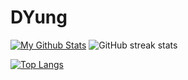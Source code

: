 # DYung
[![My Github Stats](https://github-readme-stats.vercel.app/api?username=DYung26&theme=radical)](https://github.com/DYung26/github-readme-stats)
![GitHub streak stats](https://github-readme-streak-stats.herokuapp.com/?user=DYung26&theme=react) 

[![Top Langs](https://github-readme-stats.vercel.app/api/top-langs/?username=DYung26&layout=compact&theme=dark)](https://github.com/DYung26/github-readme-stats)
